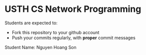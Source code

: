 USTH CS Network Programming
=====================================

Students are expected to:
* Fork this repository to your github account
* Push your commits regularly, with **proper** commit messages

Student Name: Nguyen Hoang Son
